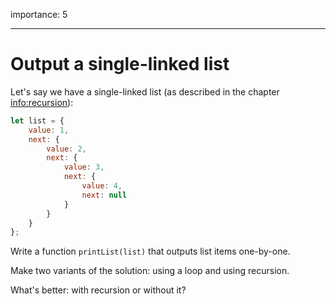 importance: 5

---

# Output a single-linked list

Let's say we have a single-linked list (as described in the chapter <info:recursion>):

```js
let list = {
    value: 1,
    next: {
        value: 2,
        next: {
            value: 3,
            next: {
                value: 4,
                next: null
            }
        }
    }
};
```

Write a function `printList(list)` that outputs list items one-by-one.

Make two variants of the solution: using a loop and using recursion.

What's better: with recursion or without it?
